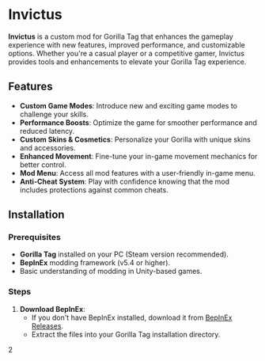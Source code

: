 # Invictus 

**Invictus** is a custom mod for Gorilla Tag that enhances the gameplay experience with new features, improved performance, and customizable options. Whether you're a casual player or a competitive gamer, Invictus provides tools and enhancements to elevate your Gorilla Tag experience.

## Features

- **Custom Game Modes**: Introduce new and exciting game modes to challenge your skills.
- **Performance Boosts**: Optimize the game for smoother performance and reduced latency.
- **Custom Skins & Cosmetics**: Personalize your Gorilla with unique skins and accessories.
- **Enhanced Movement**: Fine-tune your in-game movement mechanics for better control.
- **Mod Menu**: Access all mod features with a user-friendly in-game menu.
- **Anti-Cheat System**: Play with confidence knowing that the mod includes protections against common cheats.

## Installation

### Prerequisites

- **Gorilla Tag** installed on your PC (Steam version recommended).
- **BepInEx** modding framework (v5.4 or higher).
- Basic understanding of modding in Unity-based games.

### Steps

1. **Download BepInEx**:
   - If you don't have BepInEx installed, download it from [BepInEx Releases](https://github.com/BepInEx/BepInEx/releases).
   - Extract the files into your Gorilla Tag installation directory.

2
